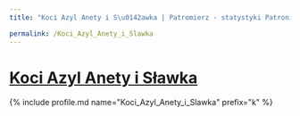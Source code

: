 ```yaml
---
title: "Koci Azyl Anety i S\u0142awka | Patromierz - statystyki Patronite.pl"

permalink: /Koci_Azyl_Anety_i_Slawka
---
```


# [Koci Azyl Anety i Sławka](https://patronite.pl/Koci_Azyl_Anety_i_Slawka)

{% include profile.md name="Koci_Azyl_Anety_i_Slawka" prefix="k" %}
